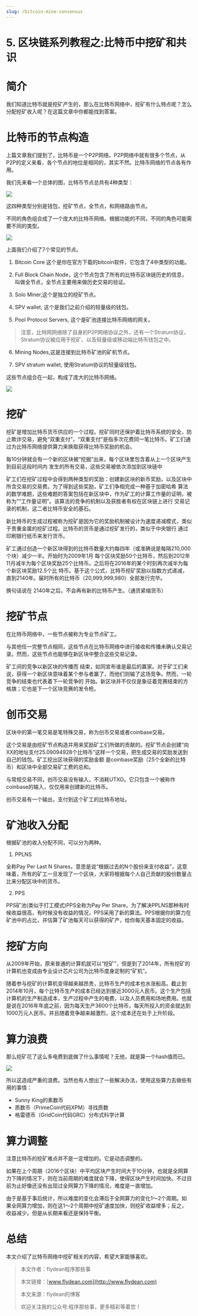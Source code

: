 ```yaml
---
slug: /bitcoin-mine-consensus
---
```


# 5. 区块链系列教程之:比特币中挖矿和共识

# 简介

我们知道比特币就是挖矿产生的，那么在比特币网络中，挖矿有什么特点呢？怎么分配挖矿收入呢？在这篇文章中你都能找到答案。

# 比特币的节点构造

上篇文章我们提到了，比特币是一个P2P网络，P2P网络中就有很多个节点，从P2P的定义来看，各个节点的地位是相同的，其实不然。比特币网络的节点各有作用。

我们先来看一个总体的图，比特币节点总共有4种类型：

![](https://img-blog.csdnimg.cn/20200610082839213.png?x-oss-process=image/watermark,type_ZmFuZ3poZW5naGVpdGk,shadow_0,text_aHR0cDovL3d3dy5mbHlkZWFuLmNvbQ==,size_35,color_8F8F8F,t_70)

这四种类型分别是钱包，挖矿节点，全节点，和网络路由节点。

不同的角色组合成了一个庞大的比特币网络。根据功能的不同，不同的角色可能需要不同的类型。

![](https://img-blog.csdnimg.cn/20200610082918437.png?x-oss-process=image/watermark,type_ZmFuZ3poZW5naGVpdGk,shadow_0,text_aHR0cDovL3d3dy5mbHlkZWFuLmNvbQ==,size_35,color_8F8F8F,t_70)

上面我们介绍了7个常见的节点。

1. Bitcoin Core 这个是你在官方下载的bitcoin软件，它包含了4中类型的功能。

2. Full Block Chain Node，这个节点包含了所有的比特币区块链历史的信息，叫做全节点，全节点主要用来做历史交易的验证。

3. Solo Miner,这个是独立的挖矿节点。 

4. SPV wallet, 这个是我们之前介绍的轻量级的钱包。

5. Pool Protocol Servers, 这个是矿池连接比特币网络的网关。

> 注意，比特网网络除了自身的P2P网络协议之外，还有一个Stratum协议，Stratum协议被应用于挖矿、以及轻量级或移动端比特币钱包之中。

6. Mining Nodes,这是连接到比特币矿池的矿机节点。

7. SPV stratum wallet, 使用Stratum协议的轻量级钱包。

这些节点组合在一起，构成了庞大的比特币网络。

![](https://img-blog.csdnimg.cn/20200610083205572.jpg?x-oss-process=image/watermark,type_ZmFuZ3poZW5naGVpdGk,shadow_0,text_aHR0cDovL3d3dy5mbHlkZWFuLmNvbQ==,size_35,color_8F8F8F,t_70)


# 挖矿

挖矿是增加比特币货币供应的一个过程。挖矿同时还保护着比特币系统的安全，防止欺诈交易，避免“双重支付”，“双重支付”是指多次花费同一笔比特币。矿工们通过为比特币网络提供算力来换取获得比特币奖励的机会。

每10分钟就会有一个新的区块被“挖掘”出来，每个区块里包含着从上一个区块产生到目前这段时间内 发生的所有交易，这些交易被依次添加到区块链中

矿工们在挖矿过程中会得到两种类型的奖励：创建新区块的新币奖励，以及区块中所含交易的交易费。为了得到这些奖励，矿工们争相完成一种基于加密哈希 算法的数学难题，这些难题的答案包括在新区块中，作为矿工的计算工作量的证明，被称为”“工作量证明”。该算法的竞争的机制以及获胜者有权在区块链上进行 交易记录的机制，这二者比特币安全的基石。

新比特币的生成过程被称为挖矿是因为它的奖励机制被设计为速度递减模式，类似于贵重金属的挖矿过程。比特币的货币是通过挖矿发行的，类似于中央银行 通过印刷银行纸币来发行货币。

矿工通过创造一个新区块得到的比特币数量大约每四年（或准确说是每隔210,000个块）减少一半。开始时为2009年1月 每个区块奖励50个比特币，然后到2012年11月减半为每个区块奖励25个比特币。之后将在2016年的某个时刻再次减半为每个新区块奖励12.5个比 特币。基于这个公式，比特币挖矿奖励以指数方式递减，直到2140年。届时所有的比特币（20,999,999,980）全部发行完毕。

换句话说在 2140年之后，不会再有新的比特币产生。（通货紧缩货币）

# 挖矿节点

在比特币网络中，一些节点被称为专业节点矿工。

与其他任一完整节点相同，这些节点在比特币网络中进行接收和传播未确认交易记录。然而，这些节点也能够在新区块中整合这些交易记录。

矿工间的竞争以新区块的传播而 结束，如同宣布谁是最后的赢家。对于矿工们来说，获得一个新区块意味着某个参与者赢了，而他们则输了这场竞争。然而，一轮竞争的结束也代表着下一轮竞争的 开始。新区块并不仅仅是象征着竞赛结束的方格旗；它也是下一个区块竞赛的发令枪。

# 创币交易

区块中的第一笔交易是笔特殊交易，称为创币交易或者coinbase交易。

这个交易是由挖矿节点构造并用来奖励矿工们所做的贡献的。挖矿节点会创建“向XX的地址支付25.09094928个比特币”这样一个交易，把生成交易的奖励发送到自己的钱包。矿工挖出区块获得的奖励金额 是coinbase奖励（25个全新的比特币）和区块中全部交易矿工费的总和。

与常规交易不同，创币交易没有输入，不消耗UTXO。它只包含一个被称作coinbase的输入，仅仅用来创建新的比特币。

创币交易有一个输出，支付到这个矿工的比特币地址。

# 矿池收入分配

根据矿池的收入分配不同，可以分为两种。

1. PPLNS
   
全称Pay Per Last N Shares，意思是说“根据过去的N个股份来支付收益”，这意味着，所有的矿工一旦发现了一个区块，大家将根据每个人自己贡献的股份数量占比来分配区块中的货币。

2. PPS

PPS矿池(类似于打工模式)PPS全称为Pay Per Share。为了解决PPLNS那种有时候收益很高，有时候没有收益的情况，PPS采用了新的算法。PPS根据你的算力在矿池中的占比，并估算了矿池每天可以获得的矿产，给你每天基本固定的收益。

# 挖矿方向

从2009年开始，原来普通的计算机就可以“挖矿”，但是到了2014年，所有挖矿的计算机也变成由专业设计芯片公司为比特币度身定制的“矿机”。

随着参与挖矿的计算机变得越来越昂贵，比特币生产的成本也水涨船高。截止到2014年10月，每个比特币生产的成本已经达到接近3000元人民币。这个生产包括计算机的生产制造成本，生产过程中产生的电费，以及人员费用和场地费用。也就是说在2016年年底之前，因为每天生产3600个比特币，每天所投入的资金就达到1000万元人民币。并且随着竞争越来越激烈，这个成本还在处于上升阶段。

# 算力浪费

那么挖矿花了这么多电费到底做了什么事情呢？无他，就是算一个hash值而已。

![](https://img-blog.csdnimg.cn/20200611090532200.png?x-oss-process=image/watermark,type_ZmFuZ3poZW5naGVpdGk,shadow_0,text_aHR0cDovL3d3dy5mbHlkZWFuLmNvbQ==,size_35,color_8F8F8F,t_70)

所以这造成严重的浪费。当然也有人想出了一些解决办法，使用这些算力去做些有用的事情：

* Sunny King的素数币
* 质数币（PrimeCoin代码XPM）寻找质数
* 格雷德币（GridCoin代码GRC）分布式科学计算

# 算力调整

注意比特币的挖矿难点并不是一定增加的。它是动态调整的。

如果在上个周期（2016个区块）中平均区块产生时间大于10分钟，也就是全网算力下降的情况下，则在当前周期的难度就会下降，使得区块产生时间加快。不过目前为止好像还没有出现过全网算力下降的情况，难度是一直增加。 

由于是基于事后统计，所以难度的变化会滞后于全网算力的变化1～2个周期。如果全网算力增加，则在这1～2个周期中挖矿速度加快，则挖矿收益增多；反之，收益减少。但是从长期来看还是保持平衡。 

# 总结

本文介绍了比特币网络中挖矿相关的内容，希望大家能够喜欢。

> 本文作者：flydean程序那些事
> 
> 本文链接：[www.flydean.com](http://www.flydean.com)
> 
> 本文来源：flydean的博客
> 
> 欢迎关注我的公众号:程序那些事，更多精彩等着您！




















